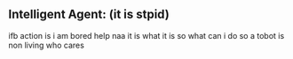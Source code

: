 ## Intelligent Agent: (it is stpid)
  ifb action is i am bored help naa it is what it is so what can i do so a tobot is non living who cares 
